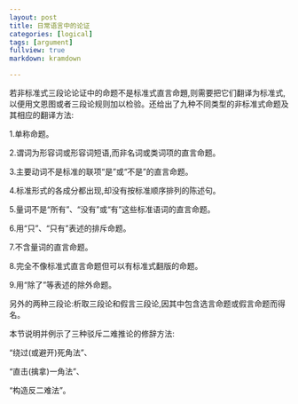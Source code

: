 ```yaml
---
layout: post
title: 日常语言中的论证
categories: [logical]
tags: [argument]
fullview: true
markdown: kramdown

---
```



若非标准式三段论论证中的命题不是标准式直言命題,则需要把它们翻译为标准式,以便用文恩图或者三段论规则加以检验。还给出了九种不同类型的非标准式命题及其相应的翻译方法:

1.单称命题。

2.谓词为形容词或形容词短语,而非名词或类词项的直言命题。

3.主要动词不是标准的联项“是”或“不是”的直言命题。

4.标准形式的各成分都出现,却没有按标准顺序排列的陈述句。

5.量词不是“所有”、“没有”或“有”这些标准语词的直言命题。

6.用“只”、“只有”表述的排斥命题。

7.不含量词的直言命题。

8.完全不像标准式直言命题但可以有标准式翻版的命题。

9.用“除了”等表述的除外命题。


另外的两种三段论:析取三段论和假言三段论,因其中包含选言命题或假言命题而得名。


本节说明并例示了三种驳斥二难推论的修辞方法:

“绕过(或避开)死角法”、

“直击(擒拿)一角法”、

“构造反二难法”。
